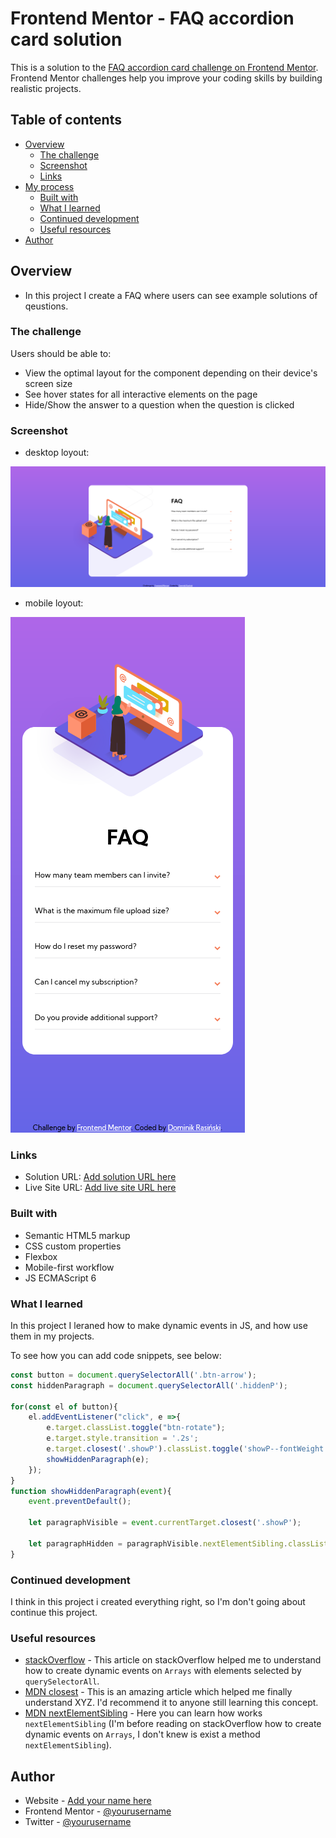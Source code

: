 # Frontend Mentor - FAQ accordion card solution

This is a solution to the [FAQ accordion card challenge on Frontend Mentor](https://www.frontendmentor.io/challenges/faq-accordion-card-XlyjD0Oam). Frontend Mentor challenges help you improve your coding skills by building realistic projects. 

## Table of contents

- [Overview](#overview)
  - [The challenge](#the-challenge)
  - [Screenshot](#screenshot)
  - [Links](#links)
- [My process](#my-process)
  - [Built with](#built-with)
  - [What I learned](#what-i-learned)
  - [Continued development](#continued-development)
  - [Useful resources](#useful-resources)
- [Author](#author)

## Overview

- In this project I create a FAQ where users can see example solutions of qeustions.

### The challenge

Users should be able to:

- View the optimal layout for the component depending on their device's screen size
- See hover states for all interactive elements on the page
- Hide/Show the answer to a question when the question is clicked

### Screenshot

- desktop loyout:

![](./screnshots/desktop.png)

- mobile loyout:

![](./screnshots/mobile.png)
### Links

- Solution URL: [Add solution URL here](https://your-solution-url.com)
- Live Site URL: [Add live site URL here](https://your-live-site-url.com)

### Built with

- Semantic HTML5 markup
- CSS custom properties
- Flexbox
- Mobile-first workflow
- JS ECMAScript 6

### What I learned

In this project I leraned how to make dynamic events in JS, and how use them in my projects.

To see how you can add code snippets, see below:

```js
const button = document.querySelectorAll('.btn-arrow');
const hiddenParagraph = document.querySelectorAll('.hiddenP');

for(const el of button){
    el.addEventListener("click", e =>{
        e.target.classList.toggle("btn-rotate");
        e.target.style.transition = '.2s';
        e.target.closest('.showP').classList.toggle('showP--fontWeight');
        showHiddenParagraph(e);
    });
}
function showHiddenParagraph(event){
    event.preventDefault();

    let paragraphVisible = event.currentTarget.closest('.showP');

    let paragraphHidden = paragraphVisible.nextElementSibling.classList.toggle("showParagraph");
}
```

### Continued development

I think in this project i created everything right, so I'm don't going about continue this project. 

### Useful resources

- [stackOverflow](https://stackoverflow.com/questions/57615247/javascript-closest-returning-null) - This article on stackOverflow helped me to understand how to create dynamic events on ```Arrays``` with elements selected by ```querySelectorAll```.
- [MDN closest](https://developer.mozilla.org/en-US/docs/Web/API/Element/closest) - This is an amazing article which helped me finally understand XYZ. I'd recommend it to anyone still learning this concept.
- [MDN nextElementSibling](https://developer.mozilla.org/en-US/docs/Web/API/Element/nextElementSibling) - Here you can learn how works ```nextElementSibling``` (I'm before reading on stackOverflow how to create dynamic events on ```Arrays```, I don't knew is exist a method ```nextElementSibling```).

## Author

- Website - [Add your name here](https://www.your-site.com)
- Frontend Mentor - [@yourusername](https://www.frontendmentor.io/profile/yourusername)
- Twitter - [@yourusername](https://www.twitter.com/yourusername)
